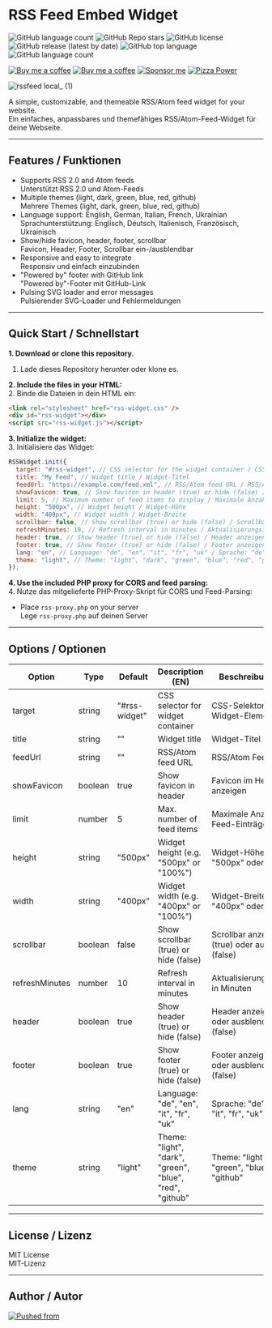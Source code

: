 # RSS Feed Embed Widget
![GitHub language count](https://mini-badges.rondevhub.de/github/RonDevHub/MastoTimeline/created_at/social/calendarjelly) ![GitHub Repo stars](https://mini-badges.rondevhub.de/github/RonDevHub/MastoTimeline/stars/social/starjelly)  ![GitHub license](https://mini-badges.rondevhub.de/github/RonDevHub/MastoTimeline/license/social/crownjelly/*/c1d82f-black) ![GitHub release (latest by date)](https://mini-badges.rondevhub.de/github/RonDevHub/MastoTimeline/release/social/wandjelly) ![GitHub top language](https://mini-badges.rondevhub.de/github/RonDevHub/MastoTimeline/top_language_count/social/codejelly) ![GitHub language count](https://mini-badges.rondevhub.de/github/RonDevHub/MastoTimeline/commit/social/calendarjelly)

[![Buy me a coffee](https://mini-badges.rondevhub.de/icon/cuptogo/Buy_me_a_Coffee-c1d82f-222/for-the-badge "Buy me a coffee")](https://www.buymeacoffee.com/RonDev)
[![Buy me a coffee](https://mini-badges.rondevhub.de/icon/cuptogo/ko--fi.com-c1d82f-222/for-the-badge "Buy me a coffee")](https://ko-fi.com/U6U31EV2VS)
[![Sponsor me](https://mini-badges.rondevhub.de/icon/hearts-red/Sponsor_me/for-the-badge "Sponsor me")](https://github.com/sponsors/RonDevHub)
[![Pizza Power](https://mini-badges.rondevhub.de/icon/pizzaslice/Buy_me_a_pizza/for-the-badge "Pizza Power")](https://www.paypal.com/paypalme/Depressionist1/4,99)

![rssfeed local_ (1)](https://github.com/user-attachments/assets/7793e2cf-552d-470a-a02d-65bb9b86427c)


A simple, customizable, and themeable RSS/Atom feed widget for your website.  
Ein einfaches, anpassbares und themefähiges RSS/Atom-Feed-Widget für deine Webseite.

---

## Features / Funktionen

- Supports RSS 2.0 and Atom feeds  
  Unterstützt RSS 2.0 und Atom-Feeds
- Multiple themes (light, dark, green, blue, red, github)  
  Mehrere Themes (light, dark, green, blue, red, github)
- Language support: English, German, Italian, French, Ukrainian  
  Sprachunterstützung: Englisch, Deutsch, Italienisch, Französisch, Ukrainisch
- Show/hide favicon, header, footer, scrollbar  
  Favicon, Header, Footer, Scrollbar ein-/ausblendbar
- Responsive and easy to integrate  
  Responsiv und einfach einzubinden
- "Powered by" footer with GitHub link  
  "Powered by"-Footer mit GitHub-Link
- Pulsing SVG loader and error messages  
  Pulsierender SVG-Loader und Fehlermeldungen

---

## Quick Start / Schnellstart

**1. Download or clone this repository.**  
1. Lade dieses Repository herunter oder klone es.

**2. Include the files in your HTML:**  
2. Binde die Dateien in dein HTML ein:

```html
<link rel="stylesheet" href="rss-widget.css" />
<div id="rss-widget"></div>
<script src="rss-widget.js"></script>
```

**3. Initialize the widget:**  
3. Initialisiere das Widget:

```js
RSSWidget.init({
  target: "#rss-widget", // CSS selector for the widget container / CSS-Selektor für das Widget-Element
  title: "My Feed", // Widget title / Widget-Titel
  feedUrl: "https://example.com/feed.xml", // RSS/Atom feed URL / RSS/Atom Feed-URL
  showFavicon: true, // Show favicon in header (true) or hide (false) / Favicon im Header anzeigen (true) oder ausblenden (false)
  limit: 5, // Maximum number of feed items to display / Maximale Anzahl der Feed-Einträge
  height: "500px", // Widget height / Widget-Höhe
  width: "400px", // Widget width / Widget-Breite
  scrollbar: false, // Show scrollbar (true) or hide (false) / Scrollbar anzeigen (true) oder ausblenden (false)
  refreshMinutes: 10, // Refresh interval in minutes / Aktualisierungsintervall in Minuten
  header: true, // Show header (true) or hide (false) / Header anzeigen (true) oder ausblenden (false)
  footer: true, // Show footer (true) or hide (false) / Footer anzeigen (true) oder ausblenden (false)
  lang: "en", // Language: "de", "en", "it", "fr", "uk" / Sprache: "de", "en", "it", "fr", "uk"
  theme: "light", // Theme: "light", "dark", "green", "blue", "red", "github" / Theme: "light", "dark", "green", "blue", "red", "github"
});
```

**4. Use the included PHP proxy for CORS and feed parsing:**  
4. Nutze das mitgelieferte PHP-Proxy-Skript für CORS und Feed-Parsing:

- Place `rss-proxy.php` on your server  
  Lege `rss-proxy.php` auf deinen Server

---

## Options / Optionen

| Option         | Type     | Default   | Description (EN)                                   | Beschreibung (DE)                                  |
| -------------- | -------- | --------- | -------------------------------------------------- | -------------------------------------------------- |
| target         | string   | "#rss-widget" | CSS selector for widget container                  | CSS-Selektor für das Widget-Element                |
| title          | string   | ""        | Widget title                                       | Widget-Titel                                       |
| feedUrl        | string   | ""        | RSS/Atom feed URL                                  | RSS/Atom Feed-URL                                  |
| showFavicon    | boolean  | true      | Show favicon in header                             | Favicon im Header anzeigen                         |
| limit          | number   | 5         | Max. number of feed items                          | Maximale Anzahl der Feed-Einträge                  |
| height         | string   | "500px"   | Widget height (e.g. "500px" or "100%")             | Widget-Höhe (z.B. "500px" oder "100%")             |
| width          | string   | "400px"   | Widget width (e.g. "400px" or "100%")              | Widget-Breite (z.B. "400px" oder "100%")           |
| scrollbar      | boolean  | false     | Show scrollbar (true) or hide (false)              | Scrollbar anzeigen (true) oder ausblenden (false)  |
| refreshMinutes | number   | 10        | Refresh interval in minutes                        | Aktualisierungsintervall in Minuten                |
| header         | boolean  | true      | Show header (true) or hide (false)                 | Header anzeigen (true) oder ausblenden (false)     |
| footer         | boolean  | true      | Show footer (true) or hide (false)                 | Footer anzeigen (true) oder ausblenden (false)     |
| lang           | string   | "en"      | Language: "de", "en", "it", "fr", "uk"             | Sprache: "de", "en", "it", "fr", "uk"              |
| theme          | string   | "light"   | Theme: "light", "dark", "green", "blue", "red", "github" | Theme: "light", "dark", "green", "blue", "red", "github" |

---

## License / Lizenz

MIT License  
MIT-Lizenz

---

## Author / Autor
[![Pushed from](https://mini-badges.rondevhub.de/icon/thumbtackjelly/Pushed_from_CommitCloud/for-the-badge "Pushed from CommitCloud")](https://commitcloud.net/RonDevHub/RSSWidget)

